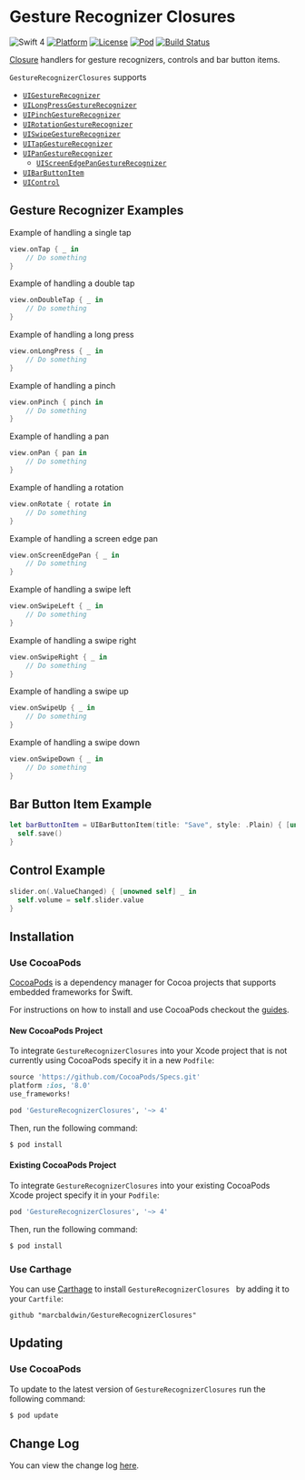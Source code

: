 # Gesture Recognizer Closures
![Swift 4](https://img.shields.io/badge/Swift-4-orange.svg)
[![Platform](http://img.shields.io/cocoapods/p/GestureRecognizerClosures.svg?style=flat)](http://cocoadocs.org/docsets/GestureRecognizerClosures)
[![License](http://img.shields.io/cocoapods/l/GestureRecognizerClosures.svg?style=flat)](http://github.com/marcbaldwin/GestureRecognizerClosures/blob/master/LICENSE)
[![Pod](http://img.shields.io/cocoapods/v/GestureRecognizerClosures.svg?style=flat)](https://github.com/marcbaldwin/GestureRecognizerClosures/blob/master/CHANGELOG.md)
[![Build Status](https://travis-ci.org/marcbaldwin/GestureRecognizerClosures.svg?branch=master)](https://travis-ci.org/marcbaldwin/GestureRecognizerClosures)

[Closure](http://developer.apple.com/library/ios/documentation/Swift/Conceptual/Swift_Programming_Language/Closures.html) handlers for gesture recognizers, controls and bar button items.

`GestureRecognizerClosures` supports
- [`UIGestureRecognizer`](http://developer.apple.com/library/ios/documentation/UIKit/Reference/UIGestureRecognizer_Class)
 - [`UILongPressGestureRecognizer`](http://developer.apple.com/library/ios/documentation/UIKit/Reference/UILongPressGestureRecognizer_Class)
 - [`UIPinchGestureRecognizer`](http://developer.apple.com/library/ios/documentation/UIKit/Reference/UIPinchGestureRecognizer_Class)
 - [`UIRotationGestureRecognizer`](http://developer.apple.com/library/ios/documentation/UIKit/Reference/UIRotateGestureRecognizer_Class)
 - [`UISwipeGestureRecognizer`](http://developer.apple.com/library/ios/documentation/UIKit/Reference/UISwipeGestureRecognizer_Class)
 - [`UITapGestureRecognizer`](http://developer.apple.com/library/ios/documentation/UIKit/Reference/UITapGestureRecognizer_Class)
 - [`UIPanGestureRecognizer`](http://developer.apple.com/library/ios/documentation/UIKit/Reference/UIPanGestureRecognizer_Class)
   - [`UIScreenEdgePanGestureRecognizer`](http://developer.apple.com/library/ios/documentation/UIKit/Reference/UIScreenEdgePanGestureRecognizer_Class)
- [`UIBarButtonItem`](https://developer.apple.com/library/ios/documentation/UIKit/Reference/UIBarButtonItem_Class/)
- [`UIControl`](https://developer.apple.com/library/ios/documentation/UIKit/Reference/UIControl_Class/)

## Gesture Recognizer Examples
Example of handling a single tap
```Swift
view.onTap { _ in
    // Do something
}
```

Example of handling a double tap
```Swift
view.onDoubleTap { _ in
    // Do something
}
```

Example of handling a long press
```Swift
view.onLongPress { _ in
    // Do something
}
```

Example of handling a pinch
```Swift
view.onPinch { pinch in
    // Do something
}
```

Example of handling a pan
```Swift
view.onPan { pan in
    // Do something
}
```

Example of handling a rotation
```Swift
view.onRotate { rotate in
    // Do something
}
```

Example of handling a screen edge pan
```Swift
view.onScreenEdgePan { _ in
    // Do something
}
```

Example of handling a swipe left
```Swift
view.onSwipeLeft { _ in
    // Do something
}
```

Example of handling a swipe right
```Swift
view.onSwipeRight { _ in
    // Do something
}
```

Example of handling a swipe up
```Swift
view.onSwipeUp { _ in
    // Do something
}
```

Example of handling a swipe down
```Swift
view.onSwipeDown { _ in
    // Do something
}
```

## Bar Button Item Example
```Swift
let barButtonItem = UIBarButtonItem(title: "Save", style: .Plain) { [unowned self] _ in
  self.save()
}
```

## Control Example
```Swift
slider.on(.ValueChanged) { [unowned self] _ in
  self.volume = self.slider.value
}
```

## Installation

### Use CocoaPods

[CocoaPods](http://cocoapods.org/about) is a dependency manager for Cocoa projects that supports embedded frameworks for Swift.

For instructions on how to install and use CocoaPods checkout the [guides](http://guides.cocoapods.org/).

#### New CocoaPods Project
To integrate `GestureRecognizerClosures` into your Xcode project that is not currently using CocoaPods specify it in a new `Podfile`:

```ruby
source 'https://github.com/CocoaPods/Specs.git'
platform :ios, '8.0'
use_frameworks!

pod 'GestureRecognizerClosures', '~> 4'
```

Then, run the following command:

```bash
$ pod install
```
#### Existing CocoaPods Project
To integrate `GestureRecognizerClosures` into your existing CocoaPods Xcode project specify it in your `Podfile`:

```ruby
pod 'GestureRecognizerClosures', '~> 4'
```
Then, run the following command:
```bash
$ pod install
```

### Use Carthage
You can use [Carthage](github.com/carthage/carthage) to install `GestureRecognizerClosures ` by adding it to your `Cartfile`:

```
github "marcbaldwin/GestureRecognizerClosures"
```


## Updating

### Use CocoaPods
To update to the latest version of `GestureRecognizerClosures` run the following command:

```bash
$ pod update
```

## Change Log
You can view the change log [here](http://github.com/marcbaldwin/GestureRecognizerClosures/blob/master/CHANGELOG.md).
